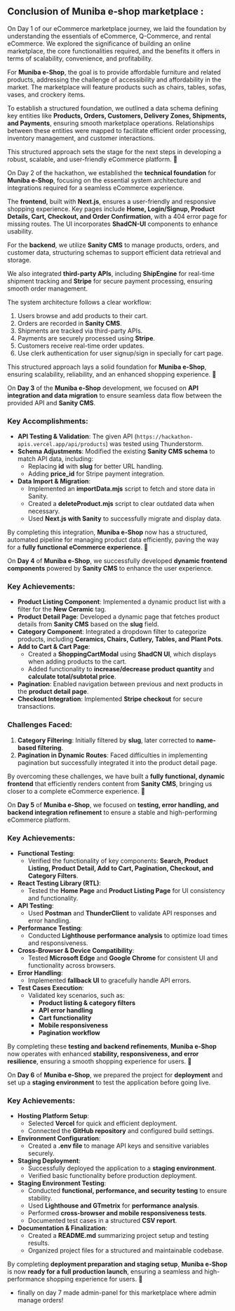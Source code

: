 ## Conclusion of Muniba e-shop marketplace :

On Day 1 of our eCommerce marketplace journey, we laid the foundation by understanding the essentials of eCommerce, Q-Commerce, and rental eCommerce. We explored the significance of building an online marketplace, the core functionalities required, and the benefits it offers in terms of scalability, convenience, and profitability.

For **Muniba e-Shop**, the goal is to provide affordable furniture and related products, addressing the challenge of accessibility and affordability in the market. The marketplace will feature products such as chairs, tables, sofas, vases, and crockery items.

To establish a structured foundation, we outlined a data schema defining key entities like **Products, Orders, Customers, Delivery Zones, Shipments, and Payments**, ensuring smooth marketplace operations. Relationships between these entities were mapped to facilitate efficient order processing, inventory management, and customer interactions.

This structured approach sets the stage for the next steps in developing a robust, scalable, and user-friendly eCommerce platform. 🚀


On Day 2 of the hackathon, we established the **technical foundation** for **Muniba e-Shop**, focusing on the essential system architecture and integrations required for a seamless eCommerce experience.

The **frontend**, built with **Next.js**, ensures a user-friendly and responsive shopping experience. Key pages include **Home, Login/Signup, Product Details, Cart, Checkout, and Order Confirmation**, with a 404 error page for missing routes. The UI incorporates **ShadCN-UI** components to enhance usability.

For the **backend**, we utilize **Sanity CMS** to manage products, orders, and customer data, structuring schemas to support efficient data retrieval and storage.

We also integrated **third-party APIs**, including **ShipEngine** for real-time shipment tracking and **Stripe** for secure payment processing, ensuring smooth order management.

The system architecture follows a clear workflow:
1. Users browse and add products to their cart.
2. Orders are recorded in **Sanity CMS**.
3. Shipments are tracked via third-party APIs.
4. Payments are securely processed using **Stripe**.
5. Customers receive real-time order updates.
6. Use clerk authentication for user signup/sign in specially for cart page.

This structured approach lays a solid foundation for **Muniba e-Shop**, ensuring scalability, reliability, and an enhanced shopping experience. 🚀

On **Day 3** of the **Muniba e-Shop** development, we focused on **API integration and data migration** to ensure seamless data flow between the provided API and **Sanity CMS**.

### Key Accomplishments:
- **API Testing & Validation**: The given API (`https://hackathon-apis.vercel.app/api/products`) was tested using Thunderstorm.
- **Schema Adjustments**: Modified the existing **Sanity CMS schema** to match API data, including:
  - Replacing **id** with **slug** for better URL handling.
  - Adding **price_id** for Stripe payment integration.
- **Data Import & Migration**:
  - Implemented an **importData.mjs** script to fetch and store data in Sanity.
  - Created a **deleteProduct.mjs** script to clear outdated data when necessary.
  - Used **Next.js with Sanity** to successfully migrate and display data.

By completing this integration, **Muniba e-Shop** now has a structured, automated pipeline for managing product data efficiently, paving the way for a **fully functional eCommerce experience**. 🚀


On **Day 4** of **Muniba e-Shop**, we successfully developed **dynamic frontend components** powered by **Sanity CMS** to enhance the user experience.

### Key Achievements:
- **Product Listing Component**: Implemented a dynamic product list with a filter for the **New Ceramic** tag.
- **Product Detail Page**: Developed a dynamic page that fetches product details from **Sanity CMS** based on the **slug** field.
- **Category Component**: Integrated a dropdown filter to categorize products, including **Ceramics, Chairs, Cutlery, Tables, and Plant Pots**.
- **Add to Cart & Cart Page**: 
  - Created a **ShoppingCartModal** using **ShadCN UI**, which displays when adding products to the cart.
  - Added functionality to **increase/decrease product quantity** and **calculate total/subtotal price**.
- **Pagination**: Enabled navigation between previous and next products in the **product detail page**.
- **Checkout Integration**: Implemented **Stripe checkout** for secure transactions.

### Challenges Faced:
1. **Category Filtering**: Initially filtered by **slug**, later corrected to **name-based filtering**.
2. **Pagination in Dynamic Routes**: Faced difficulties in implementing pagination but successfully integrated it into the product detail page.

By overcoming these challenges, we have built a **fully functional, dynamic frontend** that efficiently renders content from **Sanity CMS**, bringing us closer to a complete eCommerce experience. 🚀


On **Day 5** of **Muniba e-Shop**, we focused on **testing, error handling, and backend integration refinement** to ensure a stable and high-performing eCommerce platform.

### Key Achievements:
- **Functional Testing**:
  - Verified the functionality of key components: **Search, Product Listing, Product Detail, Add to Cart, Pagination, Checkout, and Category Filters**.
- **React Testing Library (RTL)**:
  - Tested the **Home Page** and **Product Listing Page** for UI consistency and functionality.
- **API Testing**:
  - Used **Postman** and **ThunderClient** to validate API responses and error handling.
- **Performance Testing**:
  - Conducted **Lighthouse performance analysis** to optimize load times and responsiveness.
- **Cross-Browser & Device Compatibility**:
  - Tested **Microsoft Edge** and **Google Chrome** for consistent UI and functionality across browsers.
- **Error Handling**:
  - Implemented **fallback UI** to gracefully handle API errors.
- **Test Cases Execution**:
  - Validated key scenarios, such as:
    - **Product listing & category filters**
    - **API error handling**
    - **Cart functionality**
    - **Mobile responsiveness**
    - **Pagination workflow**

By completing these **testing and backend refinements**, **Muniba e-Shop** now operates with enhanced **stability, responsiveness, and error resilience**, ensuring a smooth shopping experience for users. 🚀


On **Day 6** of **Muniba e-Shop**, we prepared the project for **deployment** and set up a **staging environment** to test the application before going live.

### Key Achievements:
- **Hosting Platform Setup**:
  - Selected **Vercel** for quick and efficient deployment.
  - Connected the **GitHub repository** and configured build settings.
- **Environment Configuration**:
  - Created a **.env file** to manage API keys and sensitive variables securely.
- **Staging Deployment**:
  - Successfully deployed the application to a **staging environment**.
  - Verified basic functionality before production deployment.
- **Staging Environment Testing**:
  - Conducted **functional, performance, and security testing** to ensure stability.
  - Used **Lighthouse and GTmetrix** for **performance analysis**.
  - Performed **cross-browser and mobile responsiveness tests**.
  - Documented test cases in a structured **CSV report**.
- **Documentation & Finalization**:
  - Created a **README.md** summarizing project setup and testing results.
  - Organized project files for a structured and maintainable codebase.

By completing **deployment preparation and staging setup**, **Muniba e-Shop** is now **ready for a full production launch**, ensuring a seamless and high-performance shopping experience for users. 🚀

- finally on day 7 made admin-panel for this marketplace where admin manage orders!

